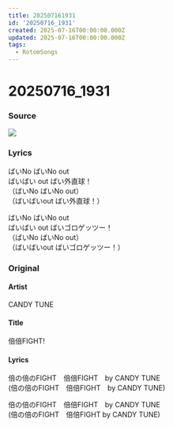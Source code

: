 ```yaml
---
title: 202507161931
id: '20250716_1931'
created: 2025-07-16T00:00:00.000Z
updated: 2025-07-16T00:00:00.000Z
tags:
  - RotomSongs
---
```

# 20250716_1931

### Source

![](https://x.com/Starlystrongest/status/1945430971341488134)

### Lyrics

ばいNo ばいNo out  
ばいばい out ばい外直球！  
（ばいNo ばいNo out）  
（ばいばいout ばい外直球！）  

ばいNo ばいNo out  
ばいばい out ばいゴロゲッツー！  
（ばいNo ばいNo out）  
（ばいばいout ばいゴロゲッツー！）  

### Original

#### Artist

CANDY TUNE

#### Title

倍倍FIGHT!

#### Lyrics

倍の倍のFIGHT　倍倍FIGHT　by CANDY TUNE  
(倍の倍のFIGHT　倍倍FIGHT　by CANDY TUNE)  

倍の倍のFIGHT　倍倍FIGHT　by CANDY TUNE  
(倍の倍のFIGHT　倍倍FIGHT by CANDY TUNE)  
